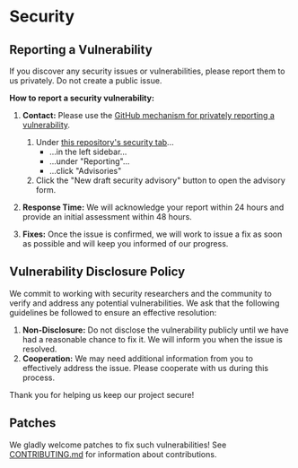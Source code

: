 # Security

## Reporting a Vulnerability

If you discover any security issues or vulnerabilities, please report them to us privately. Do not create a public issue.

**How to report a security vulnerability:**

1. **Contact:** Please use the [GitHub mechanism for privately reporting a vulnerability](https://docs.github.com/en/code-security/security-advisories/guidance-on-reporting-and-writing/privately-reporting-a-security-vulnerability#privately-reporting-a-security-vulnerability).
    1. Under [this repository's security tab](https://github.com/davidbrownell/copier-UvScaffoldingTest/security)...
        - ...in the left sidebar...
        - ...under "Reporting"...
        - ...click "Advisories"
    2. Click the "New draft security advisory" button to open the advisory form.

2. **Response Time:** We will acknowledge your report within 24 hours and provide an initial assessment within 48 hours.
3. **Fixes:** Once the issue is confirmed, we will work to issue a fix as soon as possible and will keep you informed of our progress.

## Vulnerability Disclosure Policy

We commit to working with security researchers and the community to verify and address any potential vulnerabilities. We ask that the following guidelines be followed to ensure an effective resolution:

1. **Non-Disclosure:** Do not disclose the vulnerability publicly until we have had a reasonable chance to fix it. We will inform you when the issue is resolved.
2. **Cooperation:** We may need additional information from you to effectively address the issue. Please cooperate with us during this process.

Thank you for helping us keep our project secure!

## Patches
We gladly welcome patches to fix such vulnerabilities! See [CONTRIBUTING.md](CONTRIBUTING.md) for information about contributions.
